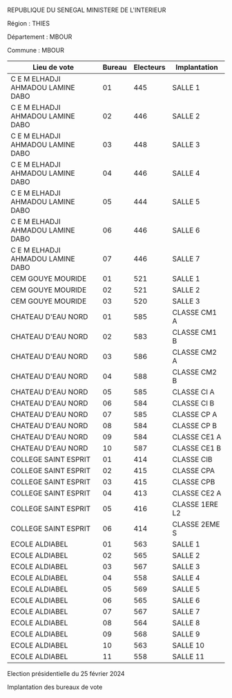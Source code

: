 REPUBLIQUE DU SENEGAL MINISTERE DE L'INTERIEUR

Région : THIES

Département : MBOUR

Commune : MBOUR

| Lieu de vote | Bureau | Electeurs | Implantation |
| - | - | - | - |
| C E M ELHADJI AHMADOU LAMINE DABO | 01 | 445 | SALLE 1 |
| C E M ELHADJI AHMADOU LAMINE DABO | 02 | 446 | SALLE 2 |
| C E M ELHADJI AHMADOU LAMINE DABO | 03 | 448 | SALLE 3 |
| C E M ELHADJI AHMADOU LAMINE DABO | 04 | 446 | SALLE 4 |
| C E M ELHADJI AHMADOU LAMINE DABO | 05 | 444 | SALLE 5 |
| C E M ELHADJI AHMADOU LAMINE DABO | 06 | 446 | SALLE 6 |
| C E M ELHADJI AHMADOU LAMINE DABO | 07 | 446 | SALLE 7 |
| CEM GOUYE MOURIDE | 01 | 521 | SALLE 1 |
| CEM GOUYE MOURIDE | 02 | 521 | SALLE 2 |
| CEM GOUYE MOURIDE | 03 | 520 | SALLE 3 |
| CHATEAU D'EAU NORD | 01 | 585 | CLASSE CM1 A |
| CHATEAU D'EAU NORD | 02 | 583 | CLASSE CM1 B |
| CHATEAU D'EAU NORD | 03 | 586 | CLASSE CM2 A |
| CHATEAU D'EAU NORD | 04 | 588 | CLASSE CM2 B |
| CHATEAU D'EAU NORD | 05 | 585 | CLASSE CI A |
| CHATEAU D'EAU NORD | 06 | 584 | CLASSE CI B |
| CHATEAU D'EAU NORD | 07 | 585 | CLASSE CP A |
| CHATEAU D'EAU NORD | 08 | 584 | CLASSE CP B |
| CHATEAU D'EAU NORD | 09 | 584 | CLASSE CE1 A |
| CHATEAU D'EAU NORD | 10 | 587 | CLASSE CE1 B |
| COLLEGE SAINT ESPRIT | 01 | 414 | CLASSE CIB |
| COLLEGE SAINT ESPRIT | 02 | 415 | CLASSE CPA |
| COLLEGE SAINT ESPRIT | 03 | 415 | CLASSE CPB |
| COLLEGE SAINT ESPRIT | 04 | 413 | CLASSE CE2 A |
| COLLEGE SAINT ESPRIT | 05 | 416 | CLASSE 1ERE L2 |
| COLLEGE SAINT ESPRIT | 06 | 414 | CLASSE 2EME S |
| ECOLE ALDIABEL | 01 | 563 | SALLE 1 |
| ECOLE ALDIABEL | 02 | 565 | SALLE 2 |
| ECOLE ALDIABEL | 03 | 567 | SALLE 3 |
| ECOLE ALDIABEL | 04 | 558 | SALLE 4 |
| ECOLE ALDIABEL | 05 | 569 | SALLE 5 |
| ECOLE ALDIABEL | 06 | 565 | SALLE 6 |
| ECOLE ALDIABEL | 07 | 567 | SALLE 7 |
| ECOLE ALDIABEL | 08 | 564 | SALLE 8 |
| ECOLE ALDIABEL | 09 | 568 | SALLE 9 |
| ECOLE ALDIABEL | 10 | 563 | SALLE 10 |
| ECOLE ALDIABEL | 11 | 558 | SALLE 11 |

<!-- PageNumber="10/30" -->

Election présidentielle du 25 février 2024

Implantation des bureaux de vote
